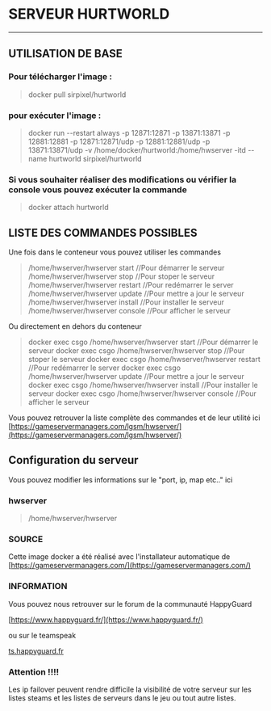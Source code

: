 
# SERVEUR HURTWORLD

--------------------------------------------------
## UTILISATION DE BASE

### Pour télécharger l'image :

>docker pull sirpixel/hurtworld

### pour exécuter l'image :

>docker run --restart always -p 12871:12871 -p 13871:13871 -p 12881:12881 -p 12871:12871/udp -p 12881:12881/udp -p 13871:13871/udp -v /home/docker/hurtworld:/home/hwserver -itd --name hurtworld sirpixel/hurtworld

### Si vous souhaiter réaliser des modifications ou vérifier la console vous pouvez exécuter la commande

>docker attach hurtworld
    
## LISTE DES COMMANDES POSSIBLES

Une fois dans le conteneur vous pouvez utiliser les commandes

> /home/hwserver/hwserver start   //Pour démarrer le serveur
 /home/hwserver/hwserver stop    //Pour stoper le serveur
 /home/hwserver/hwserver restart //Pour redémarrer le server
 /home/hwserver/hwserver update //Pour mettre a jour le serveur
 /home/hwserver/hwserver install //Pour installer le serveur
/home/hwserver/hwserver console  //Pour afficher le serveur

Ou directement en dehors du conteneur

>docker exec csgo /home/hwserver/hwserver start   //Pour démarrer le serveur
docker exec csgo /home/hwserver/hwserver stop    //Pour stoper le serveur
docker exec csgo /home/hwserver/hwserver restart //Pour redémarrer le server
docker exec csgo /home/hwserver/hwserver update //Pour mettre a jour le serveur
docker exec csgo /home/hwserver/hwserver install //Pour installer le serveur
docker exec csgo /home/hwserver/hwserver console  //Pour afficher le serveur

Vous pouvez retrouver la liste complète des commandes et de leur utilité ici
[https://gameservermanagers.com/lgsm/hwserver/](https://gameservermanagers.com/lgsm/hwserver/)

## Configuration du serveur

Vous pouvez modifier les informations sur le "port, ip, map etc.." ici 

### hwserver
>/home/hwserver/hwserver

### SOURCE

Cette image docker a été réalisé avec l'installateur automatique de [https://gameservermanagers.com/](https://gameservermanagers.com/)

### INFORMATION

Vous pouvez nous retrouver sur le forum de la communauté HappyGuard 

[https://www.happyguard.fr/](https://www.happyguard.fr/)

ou sur le teamspeak 

[ts.happyguard.fr](ts3server://ts.happyguard.fr)


### Attention !!!!
Les ip failover peuvent rendre difficile la visibilité de votre serveur sur les listes steams et les listes de serveurs dans le jeu ou tout autre listes.
